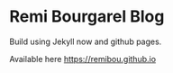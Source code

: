 # Remi Bourgarel Blog

Build using Jekyll now and github pages.

Available here https://remibou.github.io
